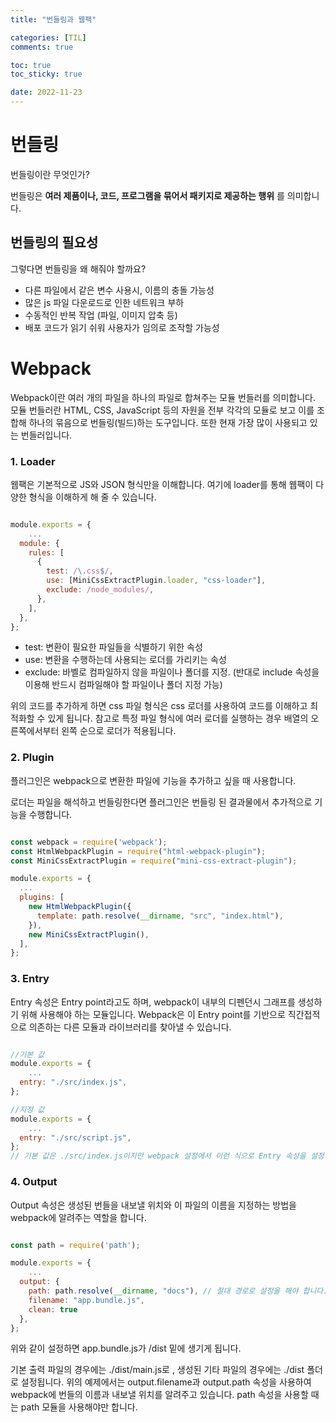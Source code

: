 ```yaml
---
title: "번들링과 웹팩"

categories: [TIL]
comments: true

toc: true
toc_sticky: true

date: 2022-11-23
---
```


<h1>번들링</h1>

번들링이란 무엇인가?

번들링은 **여러 제품이나, 코드, 프로그램을 묶어서 패키지로 제공하는 행위** 를 의미합니다.

 <h2>번들링의 필요성</h2>

그렇다면 번들링을 왜 해줘야 할까요?

- 다른 파일에서 같은 변수 사용시, 이름의 충돌 가능성
- 많은 js 파일 다운로드로 인한 네트워크 부하
- 수동적인 반복 작업 (파일, 이미지 압축 등)
- 배포 코드가 읽기 쉬워 사용자가 임의로 조작할 가능성

<h1>Webpack</h1>

Webpack이란 여러 개의 파일을 하나의 파일로 합쳐주는 모듈 번들러를 의미합니다. 모듈 번들러란 HTML, CSS, JavaScript 등의 자원을 전부 각각의 모듈로 보고 이를 조합해 하나의 묶음으로 번들링(빌드)하는 도구입니다. 또한 현재 가장 많이 사용되고 있는 번들러입니다.

<h3> 1.  Loader </h3>

웹팩은 기본적으로 JS와 JSON 형식만을 이해합니다. 여기에 loader를 통해 웹팩이 다양한 형식을 이해하게 해 줄 수 있습니다.

```javascript

module.exports = {
	...
  module: {
    rules: [
      {
        test: /\.css$/,
        use: [MiniCssExtractPlugin.loader, "css-loader"],
        exclude: /node_modules/,
      },
    ],
  },
};

```

- test: 변환이 필요한 파일들을 식별하기 위한 속성
- use: 변환을 수행하는데 사용되는 로더를 가리키는 속성
- exclude: 바벨로 컴파일하지 않을 파일이나 폴더를 지정. (반대로 include 속성을 이용해 반드시 컴파일해야 할 파일이나 폴더 지정 가능)

위의 코드를 추가하게 하면 css 파일 형식은 css 로더를 사용하여 코드를 이해하고 최적화할 수 있게 됩니다. 참고로 특정 파일 형식에 여러 로더를 실행하는 경우 배열의 오른쪽에서부터 왼쪽 순으로 로더가 적용됩니다.

<h3> 2. Plugin </h3>
플러그인은 webpack으로 변환한 파일에 기능을 추가하고 싶을 때 사용합니다.

로더는 파일을 해석하고 번들링한다면 플러그인은 번들링 된 결과물에서 추가적으로 기능을 수행합니다.

```javascript

const webpack = require('webpack');
const HtmlWebpackPlugin = require("html-webpack-plugin");
const MiniCssExtractPlugin = require("mini-css-extract-plugin");

module.exports = {
  ...
  plugins: [
    new HtmlWebpackPlugin({
      template: path.resolve(__dirname, "src", "index.html"),
    }),
    new MiniCssExtractPlugin(),
  ],
};

```

<h3> 3. Entry </h3>

Entry 속성은 Entry point라고도 하며, webpack이 내부의 디펜던시 그래프를 생성하기 위해 사용해야 하는 모듈입니다. Webpack은 이 Entry point를 기반으로 직간접적으로 의존하는 다른 모듈과 라이브러리를 찾아낼 수 있습니다.

```javascript

//기본 값
module.exports = {
	...
  entry: "./src/index.js",
};

//지정 값
module.exports = {
	...
  entry: "./src/script.js",
};
// 기본 값은 ./src/index.js이지만 webpack 설정에서 이런 식으로 Entry 속성을 설정하여 다른 (또는 여러 entry point)를 지정할 수 있습니다.

```

<h3> 4. Output </h3>

Output 속성은 생성된 번들을 내보낼 위치와 이 파일의 이름을 지정하는 방법을 webpack에 알려주는 역할을 합니다.

```javascript

const path = require('path');

module.exports = {
	...
  output: {
    path: path.resolve(__dirname, "docs"), // 절대 경로로 설정을 해야 합니다.
    filename: "app.bundle.js",
    clean: true
  },
};

```

위와 같이 설정하면 app.bundle.js가 /dist 밑에 생기게 됩니다.

기본 출력 파일의 경우에는 ./dist/main.js로 , 생성된 기타 파일의 경우에는 ./dist 폴더로 설정됩니다. 위의 예제에서는 output.filename과 output.path 속성을 사용하여 webpack에 번들의 이름과 내보낼 위치를 알려주고 있습니다. path 속성을 사용할 때는 path 모듈을 사용해야만 합니다.
